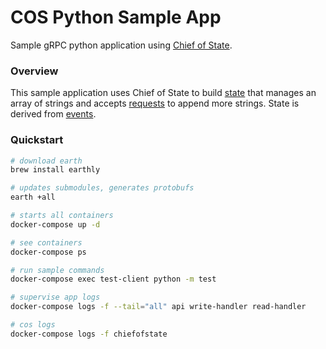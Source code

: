 # COS Python Sample App

Sample gRPC python application using [Chief of State](https://github.com/namely/chief-of-state).

### Overview

This sample application uses Chief of State to build [state](./proto/sample_app/state.proto) that
manages an array of strings and accepts [requests](./proto/sample_app/api.proto) to append more strings. State is derived from
[events](./proto/sample_app/events.proto).

### Quickstart

```bash
# download earth
brew install earthly

# updates submodules, generates protobufs
earth +all

# starts all containers
docker-compose up -d

# see containers
docker-compose ps

# run sample commands
docker-compose exec test-client python -m test

# supervise app logs
docker-compose logs -f --tail="all" api write-handler read-handler

# cos logs
docker-compose logs -f chiefofstate
```
